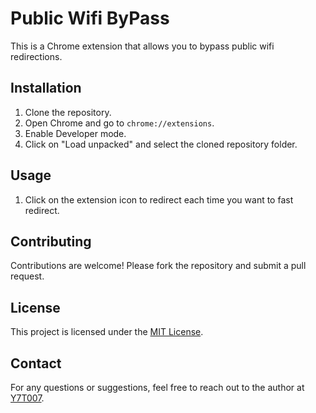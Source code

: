 # Public Wifi ByPass

This is a Chrome extension that allows you to bypass public wifi redirections.

## Installation

1. Clone the repository.
2. Open Chrome and go to `chrome://extensions`.
3. Enable Developer mode.
4. Click on "Load unpacked" and select the cloned repository folder.

## Usage

1. Click on the extension icon to redirect each time you want to fast redirect.

## Contributing

Contributions are welcome! Please fork the repository and submit a pull request.

## License

This project is licensed under the [MIT License](LICENSE).

## Contact

For any questions or suggestions, feel free to reach out to the author at [Y7T007](https://github.com/Y7T007).
